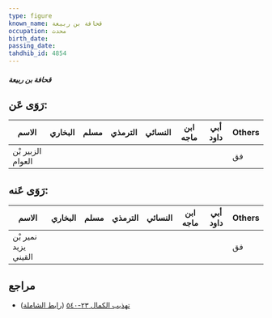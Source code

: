 ```yaml
---
type: figure
known_name: قحافة بن ربيعة
occupation: محدث
birth_date:
passing_date:
tahdhib_id: 4854
---
```

##### قحافة بن ربيعة

## رَوَى عَن:
| الاسم             | البخاري | مسلم | الترمذي | النسائي | ابن ماجه | أبي داود | Others |
| ----------------- | ------- | ---- | ------- | ------- | -------- | -------- | ------ |
| الزبير بْن العوام |         |      |         |         |          |          | فق     |
## رَوَى عَنه:
| الاسم                | البخاري | مسلم | الترمذي | النسائي | ابن ماجه | أبي داود | Others |
| -------------------- | ------- | ---- | ------- | ------- | -------- | -------- | ------ |
| نمير بْن يزيد القيني |         |      |         |         |          |          | فق     |
## مراجع
- [تهذيب الكمال ٢٣-٥٤٠](obsidian://open?vault=Tahdhib-al-Kamal&file=Figures/٤٨٥٤-قحافة%20بن%20ربيعة) ([رابط الشاملة](https://shamela.ws/book/3722/12427))